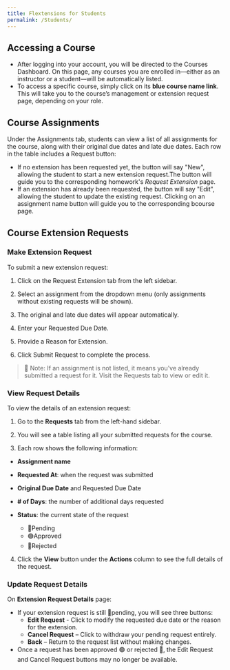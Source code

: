 ```yaml
---
title: Flextensions for Students
permalink: /Students/
---
```


## Accessing a Course

- After logging into your account, you will be directed to the Courses Dashboard. On this page, any courses you are enrolled in—either as an instructor or a student—will be automatically listed.
- To access a specific course, simply click on its **blue course name link**. This will take you to the course’s management or extension request page, depending on your role.

## Course Assignments

Under the Assignments tab, students can view a list of all assignments for the course, along with their original due dates and late due dates.
Each row in the table includes a Request button:
- If no extension has been requested yet, the button will say "New", allowing the student to start a new extension request.The button will guide you to the corresponding homework's *Request Extension* page.
- If an extension has already been requested, the button will say "Edit", allowing the student to update the existing request.
Clicking on an assignment name button will guide you to the corresponding bcourse page.

## Course Extension Requests

### Make Extension Request
To submit a new extension request:

1. Click on the Request Extension tab from the left sidebar.

2. Select an assignment from the dropdown menu (only assignments without existing requests will be shown).

3. The original and late due dates will appear automatically.

4. Enter your Requested Due Date.

5. Provide a Reason for Extension.

6. Click Submit Request to complete the process.

  >🔵 Note: If an assignment is not listed, it means you've already submitted a request for it. Visit the Requests tab to view or edit it.
### View Request Details
To view the details of an extension request:

1. Go to the **Requests** tab from the left-hand sidebar.

2. You will see a table listing all your submitted requests for the course.

3. Each row shows the following information:

  - **Assignment name**

  - **Requested At**: when the request was submitted

  - **Original Due Date** and Requested Due Date

  - **# of Days**: the number of additional days requested

  - **Status**: the current state of the request
    - 🔵Pending
    - 🟢Approved
    - 🔴Rejected
4. Click the **View** button under the **Actions** column to see the full details of the request.
### Update Request Details
On **Extension Request Details** page:
- If your extension request is still 🔵pending, you will see three buttons:
  - **Edit Request** - Click to modify the requested due date or the reason for the extension.
  - **Cancel Request** – Click to withdraw your pending request entirely.
  - **Back** – Return to the request list without making changes.
- Once a request has been approved 🟢 or rejected 🔴, the Edit Request and Cancel Request buttons may no longer be available.
